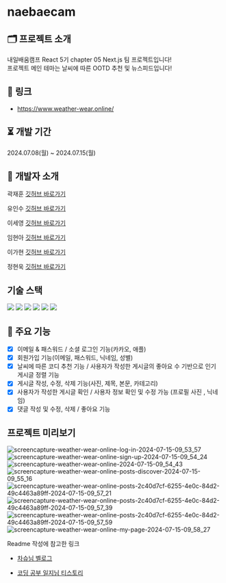 # naebaecam

## 🗂️ 프로젝트 소개

내일배움캠프 React 5기 chapter 05 Next.js 팀 프로젝트입니다!<br>
프로젝트 메인 테마는 날씨에 따른 OOTD 추천 및 뉴스피드입니다!

## 🔖 링크

- https://www.weather-wear.online/

## ⏳ 개발 기간

2024.07.08(월) ~ 2024.07.15(월)

## 💾 개발자 소개

곽재훈
[깃허브 바로가기](https://github.com/KwakOri)

유인수
[깃허브 바로가기](https://github.com/YISYISYISYIS)

이세영
[깃허브 바로가기](https://github.com/lsy8181)

임현아
[깃허브 바로가기](https://github.com/lyuna29)

이가현
[깃허브 바로가기](https://github.com/Ga-zzang)

정현욱
[깃허브 바로가기](https://github.com/ghastlymouse)

## 기술 스택
<img src="https://img.shields.io/badge/html5-E34F26?style=for-the-badge&logo=html5&logoColor=white"> <img src="https://img.shields.io/badge/css-1572B6?style=for-the-badge&logo=css3&logoColor=white"> <img src="https://img.shields.io/badge/javascript-F7DF1E?style=for-the-badge&logo=javascript&logoColor=black"> <img src="https://img.shields.io/badge/typescript-3178C6?style=for-the-badge&logo=typescript&logoColor=white"/> <img src="https://img.shields.io/badge/react.js-61DAFB?style=for-the-badge&logo=react&logoColor=black"/>
<img src="https://img.shields.io/badge/Next.js-000000?style=for-the-badge&logo=Next.js&logoColor=white">


## 📌 주요 기능

- [x] 이메일 & 패스워드 / 소셜 로그인 기능(카카오,  애플)
- [x] 회원가입 기능(이메일, 패스워드, 닉네임, 성별)
- [x] 날씨에 따른 코디 추천 기능 / 사용자가 작성한 게시글의 좋아요 수 기반으로 인기 게시글 정렬 기능
- [x] 게시글 작성, 수정, 삭제 기능(사진,  제목,  본문, 카테고리)
- [x] 사용자가 작성한 게시글 확인 / 사용자 정보 확인 및 수정 가능 (프로필 사진 , 닉네임)
- [x] 댓글 작성 및 수정, 삭제 / 좋아요 기능

## 프로젝트 미리보기

![screencapture-weather-wear-online-log-in-2024-07-15-09_53_57](https://github.com/user-attachments/assets/876a083c-f1da-49f9-a2ff-fbfeb099c4d2)
![screencapture-weather-wear-online-sign-up-2024-07-15-09_54_24](https://github.com/user-attachments/assets/6d2a6048-182e-4822-b3cb-e4fa786053cf)
![screencapture-weather-wear-online-2024-07-15-09_54_43](https://github.com/user-attachments/assets/e9d8f951-cc6d-4e82-9c98-93547c0e6b7d)
![screencapture-weather-wear-online-posts-discover-2024-07-15-09_55_16](https://github.com/user-attachments/assets/48c783a5-18c7-4cff-af69-31d69515a658)
![screencapture-weather-wear-online-posts-2c40d7cf-6255-4e0c-84d2-49c4463a89ff-2024-07-15-09_57_21](https://github.com/user-attachments/assets/eee69920-bfa6-446f-b673-4efad9dd537c)
![screencapture-weather-wear-online-posts-2c40d7cf-6255-4e0c-84d2-49c4463a89ff-2024-07-15-09_57_39](https://github.com/user-attachments/assets/b4fe90e0-e002-40fd-b58a-f2895c4a4225)
![screencapture-weather-wear-online-posts-2c40d7cf-6255-4e0c-84d2-49c4463a89ff-2024-07-15-09_57_59](https://github.com/user-attachments/assets/411ecb04-446a-4b1f-821a-0eee0798010e)
![screencapture-weather-wear-online-my-page-2024-07-15-09_58_27](https://github.com/user-attachments/assets/9ca7a68c-3ef3-491e-8bc9-12fee18ec6ea)

Readme 작성에 참고한 링크

- <a href="https://velog.io/@cotn963/TIL-4-GITHUB-%ED%94%84%EB%A1%9C%EC%A0%9D%ED%8A%B8-README-%EA%BE%B8%EB%AF%B8%EA%B8%B0">차슈님 벨로그</a>

- <a href="https://cocoon1787.tistory.com/689">코딩 공부 일지님 티스토리</a>

